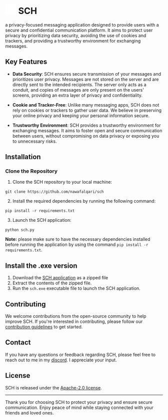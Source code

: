 <!-- pyinstaller --noconfirm --onedir --windowed --add-data "C:\Users\nawaf\Desktop\sch\venv\Lib\site-packages\customtkinter;customtkinter" --add-data "icon.ico;." --add-data "sch-theme.json;." --icon icon.ico sch.py -->


# <img src="./logo/sch_tf.svg" width=35> SCH
a privacy-focused messaging application designed to provide users with a secure and confidential communication platform. It aims to protect user privacy by prioritizing data security, avoiding the use of cookies and trackers, and providing a trustworthy environment for exchanging messages.

## Key Features

- **Data Security**: SCH ensures secure transmission of your messages and prioritizes user privacy. Messages are not stored on the server and are directly sent to the intended recipients. The server only acts as a conduit, and copies of messages are only present on the users' screens, providing an extra layer of privacy and confidentiality.

- **Cookie and Tracker-Free**: Unlike many messaging apps, SCH does not rely on cookies or trackers to gather user data. We believe in preserving your online privacy and keeping your personal information secure.

- **Trustworthy Environment**: SCH provides a trustworthy environment for exchanging messages. It aims to foster open and secure communication between users, without compromising on data privacy or exposing you to unnecessary risks.

## Installation
### Clone the Repository

1. Clone the SCH repository to your local machine:
```
git clone https://github.com/nawafalqari/sch
```
2. Install the required dependencies by running the following command:
```
pip install -r requirements.txt
```
3. Launch the SCH application:
```
python sch.py
```
**Note:** please make sure to have the necessary dependencies installed before running the application by using the command `pip install -r requirements.txt`.

## Install the .exe version
1. Download the [SCH application](https://github.com/nawafalqari/sch/releases/latest) as a zipped file
2. Extract the contents of the zipped file.
3. Run the `sch.exe` executable file to launch the SCH application.

## Contributing

We welcome contributions from the open-source community to help improve SCH. If you're interested in contributing, please follow our [contribution guidelines](CONTRIBUTING.md) to get started.


## Contact

If you have any questions or feedback regarding SCH, please feel free to reach out to me in my [discord](https://discord.gg/Az8McWNAcg). I appreciate your input.

## License

SCH is released under the [Apache-2.0 license](LICENSE).

---

Thank you for choosing SCH to protect your privacy and ensure secure communication. Enjoy peace of mind while staying connected with your friends and loved ones.